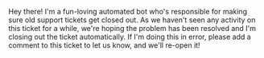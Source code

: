 Hey there! I'm a fun-loving automated bot who's responsible for making sure old support tickets get closed out. As we haven't seen any activity on this ticket for a while, we're hoping the problem has been resolved and I'm closing out the ticket automatically. If I'm doing this in error, please add a comment to this ticket to let us know, and we'll re-open it!
